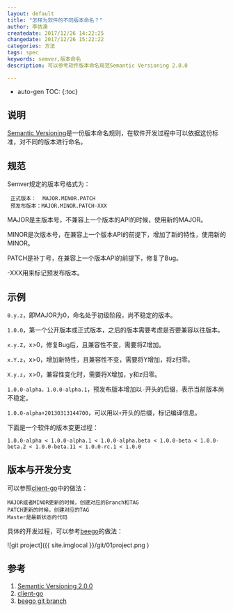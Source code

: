 ```yaml
---
layout: default
title: "怎样为软件的不同版本命名？"
author: 李佶澳
createdate: 2017/12/26 14:22:25
changedate: 2017/12/26 15:22:22
categories: 方法
tags: spec
keywords: semver,版本命名
description: 可以参考软件版本命名规范Semantic Versioning 2.0.0

---
```


* auto-gen TOC:
{:toc}

## 说明

[Semantic Versioning][1]是一份版本命名规则，在软件开发过程中可以依据这份标准，对不同的版本进行命名。

## 规范

Semver规定的版本号格式为：

	 正式版本：  MAJOR.MINOR.PATCH
	 预发布版本：MAJOR.MINOR.PATCH-XXX

MAJOR是主版本号，不兼容上一个版本的API的时候，使用新的MAJOR。

MINOR是次版本号，在兼容上一个版本API的前提下，增加了新的特性，使用新的MINOR。

PATCH是补丁号，在兼容上一个版本API的前提下，修复了Bug。

-XXX用来标记预发布版本。

## 示例

`0.y.z`，即MAJOR为0，命名处于初级阶段，尚不稳定的版本。

`1.0.0`，第一个公开版本或正式版本，之后的版本需要考虑是否要兼容以往版本。

`x.y.Z`，x>0，修复Bug后，且兼容性不变，需要将Z增加。

`x.Y.z`，x>0，增加新特性，且兼容性不变，需要将Y增加，将z归零。

`X.y.z`，x>0，兼容性变化时，需要将X增加，y和z归零。

`1.0.0-alpha，1.0.0-alpha.1`，预发布版本增加以`-`开头的后缀，表示当前版本尚不稳定。

`1.0.0-alpha+20130313144700`，可以用以`+`开头的后缀，标记编译信息。

下面是一个软件的版本变更过程：

	1.0.0-alpha < 1.0.0-alpha.1 < 1.0.0-alpha.beta < 1.0.0-beta < 1.0.0-beta.2 < 1.0.0-beta.11 < 1.0.0-rc.1 < 1.0.0

## 版本与开发分支

可以参照[client-go][2]中的做法：

	MAJOR或者MINOR更新的时候，创建对应的Branch和TAG
	PATCH更新的时候，创建对应的TAG
	Master是最新状态的代码

具体的开发过程，可以参考[beego][3]的做法：

![git project]({{ site.imglocal }}/git/01project.png )

## 参考

1. [Semantic Versioning 2.0.0][1]
2. [client-go][2]
3. [beego git branch][3]

[1]: https://semver.org/  "Semantic Versioning 2.0.0" 
[2]: https://github.com/kubernetes/client-go "client-go"
[3]: https://beego.me/docs/install/ "beego git branch"
